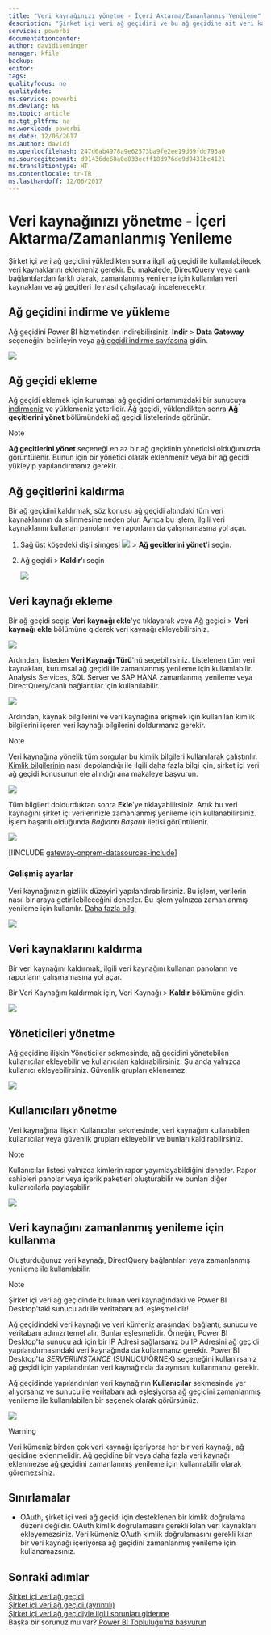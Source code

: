 ```yaml
---
title: "Veri kaynağınızı yönetme - İçeri Aktarma/Zamanlanmış Yenileme"
description: "Şirket içi veri ağ geçidini ve bu ağ geçidine ait veri kaynaklarını yönetme. Bu makale, içeri aktarma/zamanlanmış yenileme ile kullanılabilen veri kaynaklarına yöneliktir."
services: powerbi
documentationcenter: 
author: davidiseminger
manager: kfile
backup: 
editor: 
tags: 
qualityfocus: no
qualitydate: 
ms.service: powerbi
ms.devlang: NA
ms.topic: article
ms.tgt_pltfrm: na
ms.workload: powerbi
ms.date: 12/06/2017
ms.author: davidi
ms.openlocfilehash: 247d6ab4978a9e62573ba9fe2ee19d69fdd793a0
ms.sourcegitcommit: d91436de68a0e833ecff18d976de9d9431bc4121
ms.translationtype: HT
ms.contentlocale: tr-TR
ms.lasthandoff: 12/06/2017
---
```

# <a name="manage-your-data-source---importscheduled-refresh"></a>Veri kaynağınızı yönetme - İçeri Aktarma/Zamanlanmış Yenileme
Şirket içi veri ağ geçidini yükledikten sonra ilgili ağ geçidi ile kullanılabilecek veri kaynaklarını eklemeniz gerekir. Bu makalede, DirectQuery veya canlı bağlantılardan farklı olarak, zamanlanmış yenileme için kullanılan veri kaynakları ve ağ geçitleri ile nasıl çalışılacağı incelenecektir.

## <a name="download-and-install-the-gateway"></a>Ağ geçidini indirme ve yükleme
Ağ geçidini Power BI hizmetinden indirebilirsiniz. **İndir** > **Data Gateway** seçeneğini belirleyin veya [ağ geçidi indirme sayfasına](https://go.microsoft.com/fwlink/?LinkId=698861) gidin.

![](media/service-gateway-enterprise-manage-scheduled-refresh/powerbi-download-data-gateway.png)

## <a name="add-a-gateway"></a>Ağ geçidi ekleme
Ağ geçidi eklemek için kurumsal ağ geçidini ortamınızdaki bir sunucuya [indirmeniz](https://go.microsoft.com/fwlink/?LinkId=698863) ve yüklemeniz yeterlidir. Ağ geçidi, yüklendikten sonra **Ağ geçitlerini yönet** bölümündeki ağ geçidi listelerinde görünür.

> [!NOTE]
> **Ağ geçitlerini yönet** seçeneği en az bir ağ geçidinin yöneticisi olduğunuzda görüntülenir. Bunun için bir yönetici olarak eklenmeniz veya bir ağ geçidi yükleyip yapılandırmanız gerekir.
> 
> 

## <a name="remove-a-gateway"></a>Ağ geçitlerini kaldırma
Bir ağ geçidini kaldırmak, söz konusu ağ geçidi altındaki tüm veri kaynaklarının da silinmesine neden olur.  Ayrıca bu işlem, ilgili veri kaynaklarını kullanan panoların ve raporların da çalışmamasına yol açar.

1. Sağ üst köşedeki dişli simgesi ![](media/service-gateway-enterprise-manage-scheduled-refresh/pbi_gearicon.png) > **Ağ geçitlerini yönet**'i seçin.
2. Ağ geçidi > **Kaldır**'ı seçin
   
   ![](media/service-gateway-enterprise-manage-scheduled-refresh/datasourcesettings7.png)

## <a name="add-a-data-source"></a>Veri kaynağı ekleme
Bir ağ geçidi seçip **Veri kaynağı ekle**'ye tıklayarak veya Ağ geçidi > **Veri kaynağı ekle** bölümüne giderek veri kaynağı ekleyebilirsiniz.

![](media/service-gateway-enterprise-manage-scheduled-refresh/datasourcesettings1.png)

Ardından, listeden **Veri Kaynağı Türü**'nü seçebilirsiniz. Listelenen tüm veri kaynakları, kurumsal ağ geçidi ile zamanlanmış yenileme için kullanılabilir. Analysis Services, SQL Server ve SAP HANA zamanlanmış yenileme veya DirectQuery/canlı bağlantılar için kullanılabilir.

![](media/service-gateway-enterprise-manage-scheduled-refresh/datasourcesettings2.png)

Ardından, kaynak bilgilerini ve veri kaynağına erişmek için kullanılan kimlik bilgilerini içeren veri kaynağı bilgilerini doldurmanız gerekir.

> [!NOTE]
> Veri kaynağına yönelik tüm sorgular bu kimlik bilgileri kullanılarak çalıştırılır. [Kimlik bilgilerinin](service-gateway-onprem.md#credentials) nasıl depolandığı ile ilgili daha fazla bilgi için, şirket içi veri ağ geçidi konusunun ele alındığı ana makaleye başvurun.
> 
> 

![](media/service-gateway-enterprise-manage-scheduled-refresh/datasourcesettings3-oracle.png)

Tüm bilgileri doldurduktan sonra **Ekle**'ye tıklayabilirsiniz.  Artık bu veri kaynağını şirket içi verilerinizle zamanlanmış yenileme için kullanabilirsiniz. İşlem başarılı olduğunda *Bağlantı Başarılı* iletisi görüntülenir.

![](media/service-gateway-enterprise-manage-scheduled-refresh/datasourcesettings4.png)

<!-- Shared Install steps Include -->
[!INCLUDE [gateway-onprem-datasources-include](./includes/gateway-onprem-datasources-include.md)]

### <a name="advanced-settings"></a>Gelişmiş ayarlar
Veri kaynağınızın gizlilik düzeyini yapılandırabilirsiniz. Bu işlem, verilerin nasıl bir araya getirilebileceğini denetler. Bu işlem yalnızca zamanlanmış yenileme için kullanılır. [Daha fazla bilgi](https://support.office.com/article/Privacy-levels-Power-Query-CC3EDE4D-359E-4B28-BC72-9BEE7900B540)

![](media/service-gateway-enterprise-manage-scheduled-refresh/datasourcesettings9.png)

## <a name="remove-a-data-source"></a>Veri kaynaklarını kaldırma
Bir veri kaynağını kaldırmak, ilgili veri kaynağını kullanan panoların ve raporların çalışmamasına yol açar.  

Bir Veri Kaynağını kaldırmak için, Veri Kaynağı > **Kaldır** bölümüne gidin.

![](media/service-gateway-enterprise-manage-scheduled-refresh/datasourcesettings6.png)

## <a name="manage-administrators"></a>Yöneticileri yönetme
Ağ geçidine ilişkin Yöneticiler sekmesinde, ağ geçidini yönetebilen kullanıcılar ekleyebilir ve kullanıcıları kaldırabilirsiniz. Şu anda yalnızca kullanıcı ekleyebilirsiniz. Güvenlik grupları eklenemez.

![](media/service-gateway-enterprise-manage-scheduled-refresh/datasourcesettings8.png)

## <a name="manage-users"></a>Kullanıcıları yönetme
Veri kaynağına ilişkin Kullanıcılar sekmesinde, veri kaynağını kullanabilen kullanıcılar veya güvenlik grupları ekleyebilir ve bunları kaldırabilirsiniz.

> [!NOTE]
> Kullanıcılar listesi yalnızca kimlerin rapor yayımlayabildiğini denetler. Rapor sahipleri panolar veya içerik paketleri oluşturabilir ve bunları diğer kullanıcılarla paylaşabilir.
> 
> 

![](media/service-gateway-enterprise-manage-scheduled-refresh/datasourcesettings5.png)

## <a name="using-the-data-source-for-scheduled-refresh"></a>Veri kaynağını zamanlanmış yenileme için kullanma
Oluşturduğunuz veri kaynağı, DirectQuery bağlantıları veya zamanlanmış yenileme ile kullanılabilir.

> [!NOTE]
> Şirket içi veri ağ geçidinde bulunan veri kaynağındaki ve Power BI Desktop'taki sunucu adı ile veritabanı adı eşleşmelidir!
> 
> 

Ağ geçidindeki veri kaynağı ve veri kümeniz arasındaki bağlantı, sunucu ve veritabanı adınızı temel alır. Bunlar eşleşmelidir. Örneğin, Power BI Desktop'ta sunucu adı için bir IP Adresi sağlarsanız bu IP Adresini ağ geçidi yapılandırmasındaki veri kaynağında da kullanmanız gerekir. Power BI Desktop'ta *SERVER\INSTANCE* (SUNUCU\ÖRNEK) seçeneğini kullanırsanız ağ geçidi için yapılandırılan veri kaynağında da aynısını kullanmanız gerekir.

Ağ geçidinde yapılandırılan veri kaynağının **Kullanıcılar** sekmesinde yer alıyorsanız ve sunucu ile veritabanı adı eşleşiyorsa ağ geçidini zamanlanmış yenileme ile kullanılabilen bir seçenek olarak görürsünüz.

![](media/service-gateway-enterprise-manage-scheduled-refresh/powerbi-gateway-enterprise-schedule-refresh.png)

> [!WARNING]
> Veri kümeniz birden çok veri kaynağı içeriyorsa her bir veri kaynağı, ağ geçidine eklenmelidir. Ağ geçidine bir veya daha fazla veri kaynağı eklenmezse ağ geçidini zamanlanmış yenileme için kullanılabilir olarak göremezsiniz.
> 
> 

## <a name="limitations"></a>Sınırlamalar
* OAuth, şirket içi veri ağ geçidi için desteklenen bir kimlik doğrulama düzeni değildir. OAuth kimlik doğrulamasını gerekli kılan veri kaynakları ekleyemezsiniz. Veri kümeniz OAuth kimlik doğrulamasını gerekli kılan bir veri kaynağı içeriyorsa ağ geçidini zamanlanmış yenileme için kullanamazsınız.

## <a name="next-steps"></a>Sonraki adımlar
[Şirket içi veri ağ geçidi](service-gateway-onprem.md)  
[Şirket içi veri ağ geçidi (ayrıntılı)](service-gateway-onprem-indepth.md)  
[Şirket içi veri ağ geçidiyle ilgili sorunları giderme](service-gateway-onprem-tshoot.md)  
Başka bir sorunuz mu var? [Power BI Topluluğu'na başvurun](http://community.powerbi.com/)

